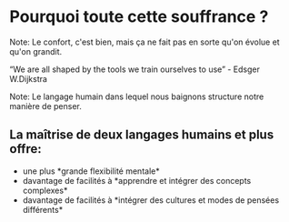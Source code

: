 # Pourquoi toute cette souffrance ?

Note:
Le confort, c'est bien, mais ça ne fait pas en sorte qu'on évolue et qu'on grandit.


&ldquo;We are all shaped by the tools we train ourselves to use&rdquo; -&nbsp;Edsger W.Dijkstra

Note:
Le langage humain dans lequel nous baignons structure notre manière de penser.


## La maîtrise de deux langages humains et plus offre:

<ul>
<li class="fragment">une plus *grande flexibilité mentale*</li>
<li class="fragment">davantage de facilités à *apprendre et intégrer des concepts complexes*</li>
<li class="fragment">davantage de facilités à *intégrer des cultures et modes de pensées différents*</li>
</ul>